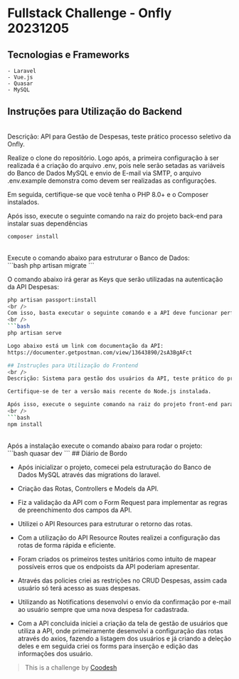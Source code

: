 # Fullstack Challenge - Onfly 20231205

## Tecnologias e Frameworks
    - Laravel
    - Vue.js
    - Quasar
    - MySQL

## Instruções para Utilização do Backend
<br />
Descrição: API para Gestão de Despesas, teste prático processo seletivo da Onfly.

Realize o clone do repositório.
Logo após, a primeira configuração à ser realizada é a criação do arquivo .env, pois nele serão setadas as variáveis do Banco de Dados MySQL e envio de E-mail via SMTP, o arquivo .env.example demonstra como devem ser realizadas as configurações.

Em seguida, certifique-se que você tenha o PHP 8.0+ e o Composer instalados.

Após isso, execute o seguinte comando na raiz do projeto back-end para instalar suas dependências
<br />
```bash
composer install
```
<br />
Execute o comando abaixo para estruturar o Banco de Dados:
<br />
```bash
php artisan migrate
```

O comando abaixo irá gerar as Keys que serão utilizadas na autenticação da API Despesas:
<br />
```bash
php artisan passport:install
<br />
Com isso, basta executar o seguinte comando e a API deve funcionar perfeitamente:
<br />
```bash
php artisan serve

Logo abaixo está um link com documentação da API:
https://documenter.getpostman.com/view/13643890/2sA3BgAFct

## Instruções para Utilização do Frontend
<br />
Descrição: Sistema para gestão dos usuários da API, teste prático do processo seletivo da Onfly.

Certifique-se de ter a versão mais recente do Node.js instalada.

Após isso, execute o seguinte comando na raiz do projeto front-end para instalar suas dependências
<br />
```bash
npm install
```
<br />
Após a instalação execute o comando abaixo para rodar o projeto:
<br />
```bash
quasar dev
```
## Diário de Bordo

- Após inicializar o projeto, comecei pela estruturação do Banco de Dados MySQL através das migrations do laravel.

- Criação das Rotas, Controllers e Models da API.

- Fiz a validação da API com o Form Request para implementar as regras de preenchimento dos campos da API.

- Utilizei o API Resources para estruturar o retorno das rotas.

- Com a utilização do API Resource Routes realizei a configuração das rotas de forma rápida e eficiente.

- Foram criados os primeiros testes unitários como intuito de mapear possíveis erros que os endpoists da API poderiam apresentar.

- Através das policies criei as restrições no CRUD Despesas, assim cada usuário só terá acesso as suas despesas.

- Utilizando as Notifications desenvolvi o envio da confirmação por e-mail ao usuário sempre que uma nova despesa for cadastrada.

- Com a API concluida iniciei a criação da tela de gestão de usuários que utiliza a API, onde primeiramente desenvolvi a configuração das rotas através do axios, fazendo a listagem dos usuários e já criando a deleção deles e em seguida criei os forms para inserção e edição das informações dos usuário.

>  This is a challenge by [Coodesh](https://coodesh.com/)
